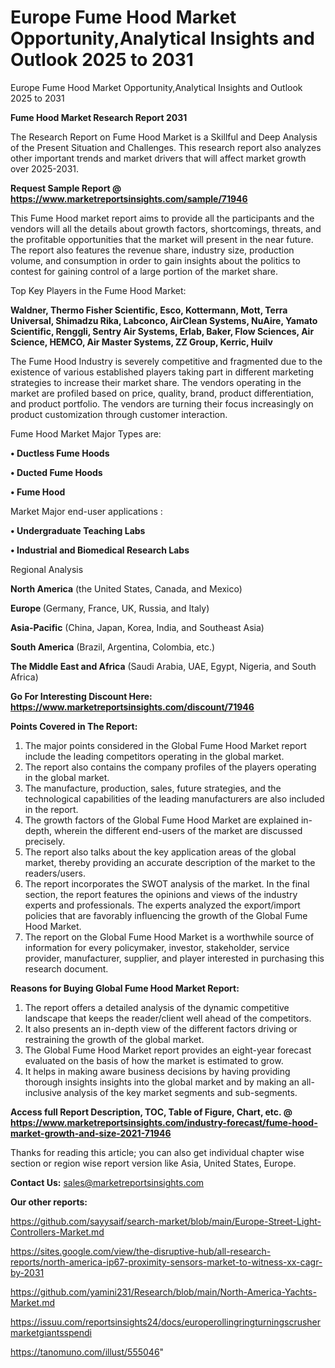 # Europe Fume Hood Market Opportunity,Analytical Insights and Outlook 2025 to 2031
Europe Fume Hood Market Opportunity,Analytical Insights and Outlook 2025 to 2031

<strong>Fume Hood Market Research Report 2031</strong>

The Research Report on Fume Hood Market is a Skillful and Deep Analysis of the Present Situation and Challenges. This research report also analyzes other important trends and market drivers that will affect market growth over 2025-2031.

<strong>Request Sample Report @ <a href=https://www.marketreportsinsights.com/sample/71946>https://www.marketreportsinsights.com/sample/71946</a></strong>

This Fume Hood market report aims to provide all the participants and the vendors will all the details about growth factors, shortcomings, threats, and the profitable opportunities that the market will present in the near future. The report also features the revenue share, industry size, production volume, and consumption in order to gain insights about the politics to contest for gaining control of a large portion of the market share.

Top Key Players in the Fume Hood Market:

<strong>Waldner, Thermo Fisher Scientific, Esco, Kottermann, Mott, Terra Universal, Shimadzu Rika, Labconco, AirClean Systems, NuAire, Yamato Scientific, Renggli, Sentry Air Systems, Erlab, Baker, Flow Sciences, Air Science, HEMCO, Air Master Systems, ZZ Group, Kerric, Huilv</strong>

The Fume Hood Industry is severely competitive and fragmented due to the existence of various established players taking part in different marketing strategies to increase their market share. The vendors operating in the market are profiled based on price, quality, brand, product differentiation, and product portfolio. The vendors are turning their focus increasingly on product customization through customer interaction.

Fume Hood Market Major Types are:

<strong>• Ductless Fume Hoods

• Ducted Fume Hoods

• Fume Hood</strong>

Market Major end-user applications :

<strong>• Undergraduate Teaching Labs

• Industrial and Biomedical Research Labs</strong>

Regional Analysis

</u><strong><b>North America</b></strong> (the United States, Canada, and Mexico)

<strong><b>Europe </b></strong>(Germany, France, UK, Russia, and Italy)

<strong><b>Asia-Pacific</b></strong> (China, Japan, Korea, India, and Southeast Asia)

<strong><b>South America</b></strong> (Brazil, Argentina, Colombia, etc.)

<strong><b>The Middle East and Africa</b></strong> (Saudi Arabia, UAE, Egypt, Nigeria, and South Africa)

<strong>Go For Interesting Discount Here: <a href=https://www.marketreportsinsights.com/discount/71946>https://www.marketreportsinsights.com/discount/71946</a></strong>

<strong>Points Covered in The Report:</strong>
<ol>
  <li>The major points considered in the Global Fume Hood Market report include the leading competitors operating in the global market.</li>
  <li>The report also contains the company profiles of the players operating in the global market.</li>
  <li>The manufacture, production, sales, future strategies, and the technological capabilities of the leading manufacturers are also included in the report.</li>
  <li>The growth factors of the Global Fume Hood Market are explained in-depth, wherein the different end-users of the market are discussed precisely.</li>
  <li>The report also talks about the key application areas of the global market, thereby providing an accurate description of the market to the readers/users.</li>
  <li>The report incorporates the SWOT analysis of the market. In the final section, the report features the opinions and views of the industry experts and professionals. The experts analyzed the export/import policies that are favorably influencing the growth of the Global Fume Hood Market.</li>
  <li>The report on the Global Fume Hood Market is a worthwhile source of information for every policymaker, investor, stakeholder, service provider, manufacturer, supplier, and player interested in purchasing this research document.</li>
</ol>
<strong>Reasons for Buying Global Fume Hood Market Report:</strong>

<ol>
  <li>The report offers a detailed analysis of the dynamic competitive landscape that keeps the reader/client well ahead of the competitors.</li>
  <li>It also presents an in-depth view of the different factors driving or restraining the growth of the global market.</li>
  <li>The Global Fume Hood Market report provides an eight-year forecast evaluated on the basis of how the market is estimated to grow.</li>
  <li>It helps in making aware business decisions by having providing thorough insights insights into the global market and by making an all-inclusive analysis of the key market segments and sub-segments.</li>
</ol>
<strong>Access full Report Description, TOC, Table of Figure, Chart, etc. @ <a href=https://www.marketreportsinsights.com/industry-forecast/fume-hood-market-growth-and-size-2021-71946>https://www.marketreportsinsights.com/industry-forecast/fume-hood-market-growth-and-size-2021-71946</a></strong>


Thanks for reading this article; you can also get individual chapter wise section or region wise report version like Asia, United States, Europe.

<strong>Contact Us:</strong>
sales@marketreportsinsights.com

<strong>Our other reports:</strong>

<a href=https://github.com/sayysaif/search-market/blob/main/Europe-Street-Light-Controllers-Market.md>https://github.com/sayysaif/search-market/blob/main/Europe-Street-Light-Controllers-Market.md</a>

<a href=https://sites.google.com/view/the-disruptive-hub/all-research-reports/north-america-ip67-proximity-sensors-market-to-witness-xx-cagr-by-2031>https://sites.google.com/view/the-disruptive-hub/all-research-reports/north-america-ip67-proximity-sensors-market-to-witness-xx-cagr-by-2031</a>

<a href=https://github.com/yamini231/Research/blob/main/North-America-Yachts-Market.md>https://github.com/yamini231/Research/blob/main/North-America-Yachts-Market.md</a>

<a href=https://issuu.com/reportsinsights24/docs/europerollingringturningscrushermarketgiantsspendi>https://issuu.com/reportsinsights24/docs/europerollingringturningscrushermarketgiantsspendi</a>

<a href=https://tanomuno.com/illust/555046>https://tanomuno.com/illust/555046</a>"
